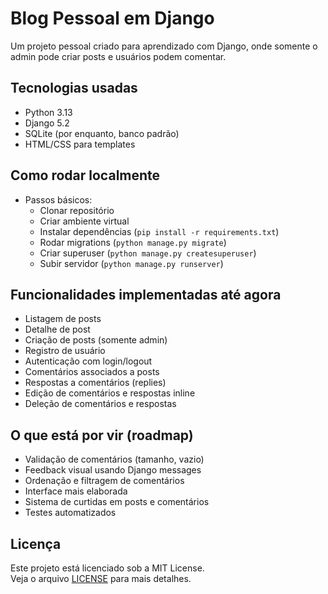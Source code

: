 # Blog Pessoal em Django

Um projeto pessoal criado para aprendizado com Django, onde somente o admin pode criar posts e usuários podem comentar.

## Tecnologias usadas

* Python 3.13
* Django 5.2
* SQLite (por enquanto, banco padrão)
* HTML/CSS para templates

## Como rodar localmente

* Passos básicos:
    * Clonar repositório
    * Criar ambiente virtual
    * Instalar dependências (```pip install -r requirements.txt```)
    * Rodar migrations (```python manage.py migrate```)
    * Criar superuser (```python manage.py createsuperuser```)
    * Subir servidor (```python manage.py runserver```)

## Funcionalidades implementadas até agora

* Listagem de posts
* Detalhe de post
* Criação de posts (somente admin)
* Registro de usuário
* Autenticação com login/logout
* Comentários associados a posts
* Respostas a comentários (replies)
* Edição de comentários e respostas inline
* Deleção de comentários e respostas

## O que está por vir (roadmap)

* Validação de comentários (tamanho, vazio)
* Feedback visual usando Django messages
* Ordenação e filtragem de comentários
* Interface mais elaborada
* Sistema de curtidas em posts e comentários
* Testes automatizados

## Licença

Este projeto está licenciado sob a MIT License.  
Veja o arquivo [LICENSE](./LICENSE) para mais detalhes.